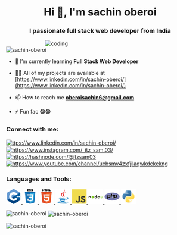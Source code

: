 <h1 align="center">Hi 👋, I'm sachin oberoi</h1>
<h3 align="center">I passionate full stack web developer from India</h3>
<img align="right"alt="coding"width="400"src="https://i.pinimg.com/originals/ef/2d/b0/ef2db0885d94fd149a4b7914923bb2a3.gif">
<p align="left"> <img src="https://komarev.com/ghpvc/?username=sachin-oberoi&label=Profile%20views&color=0e75b6&style=flat" alt="sachin-oberoi" /> </p>

- 🌱 I’m currently learning **Full Stack Web Developer**

- 👨‍💻 All of my projects are available at [https://www.linkedin.com/in/sachin-oberoi/](https://www.linkedin.com/in/sachin-oberoi/)

- 📫 How to reach me **oberoisachin6@gmail.com**

- ⚡ Fun fac **😎😎**

<h3 align="left">Connect with me:</h3>
<p align="left">
<a href="https://linkedin.com/in/ttps://www.linkedin.com/in/sachin-oberoi/" target="blank"><img align="center" src="https://raw.githubusercontent.com/rahuldkjain/github-profile-readme-generator/master/src/images/icons/Social/linked-in-alt.svg" alt="ttps://www.linkedin.com/in/sachin-oberoi/" height="30" width="40" /></a>
<a href="https://instagram.com/https://www.instagram.com/_itz_sam.03/" target="blank"><img align="center" src="https://raw.githubusercontent.com/rahuldkjain/github-profile-readme-generator/master/src/images/icons/Social/instagram.svg" alt="https://www.instagram.com/_itz_sam.03/" height="30" width="40" /></a>
<a href="https://hashnode.com/https://hashnode.com/@itzsam03" target="blank"><img align="center" src="https://raw.githubusercontent.com/rahuldkjain/github-profile-readme-generator/master/src/images/icons/Social/hashnode.svg" alt="https://hashnode.com/@itzsam03" height="30" width="40" /></a>
<a href="https://www.youtube.com/c/https://www.youtube.com/channel/ucbsmv4zxfjilaqwkdckekng" target="blank"><img align="center" src="https://raw.githubusercontent.com/rahuldkjain/github-profile-readme-generator/master/src/images/icons/Social/youtube.svg" alt="https://www.youtube.com/channel/ucbsmv4zxfjilaqwkdckekng" height="30" width="40" /></a>
</p>

<h3 align="left">Languages and Tools:</h3>
<p align="left"> <a href="https://www.w3schools.com/cpp/" target="_blank" rel="noreferrer"> <img src="https://raw.githubusercontent.com/devicons/devicon/master/icons/cplusplus/cplusplus-original.svg" alt="cplusplus" width="40" height="40"/> </a> <a href="https://www.w3schools.com/css/" target="_blank" rel="noreferrer"> <img src="https://raw.githubusercontent.com/devicons/devicon/master/icons/css3/css3-original-wordmark.svg" alt="css3" width="40" height="40"/> </a> <a href="https://www.w3.org/html/" target="_blank" rel="noreferrer"> <img src="https://raw.githubusercontent.com/devicons/devicon/master/icons/html5/html5-original-wordmark.svg" alt="html5" width="40" height="40"/> </a> <a href="https://www.java.com" target="_blank" rel="noreferrer"> <img src="https://raw.githubusercontent.com/devicons/devicon/master/icons/java/java-original.svg" alt="java" width="40" height="40"/> </a> <a href="https://developer.mozilla.org/en-US/docs/Web/JavaScript" target="_blank" rel="noreferrer"> <img src="https://raw.githubusercontent.com/devicons/devicon/master/icons/javascript/javascript-original.svg" alt="javascript" width="40" height="40"/> </a> <a href="https://nodejs.org" target="_blank" rel="noreferrer"> <img src="https://raw.githubusercontent.com/devicons/devicon/master/icons/nodejs/nodejs-original-wordmark.svg" alt="nodejs" width="40" height="40"/> </a> <a href="https://www.php.net" target="_blank" rel="noreferrer"> <img src="https://raw.githubusercontent.com/devicons/devicon/master/icons/php/php-original.svg" alt="php" width="40" height="40"/> </a> <a href="https://www.python.org" target="_blank" rel="noreferrer"> <img src="https://raw.githubusercontent.com/devicons/devicon/master/icons/python/python-original.svg" alt="python" width="40" height="40"/> </a> </p>

<p><img align="left" src="https://github-readme-stats.vercel.app/api/top-langs?username=sachin-oberoi&show_icons=true&locale=en&layout=compact" alt="sachin-oberoi" /></p>

<p>&nbsp;<img align="center" src="https://github-readme-stats.vercel.app/api?username=sachin-oberoi&show_icons=true&locale=en" alt="sachin-oberoi" /></p>

<p><img align="center" src="https://github-readme-streak-stats.herokuapp.com/?user=sachin-oberoi&" alt="sachin-oberoi" /></p>


